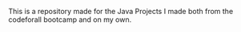 This is a repository made for the Java Projects I made both from the codeforall bootcamp and on my own.

